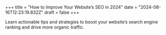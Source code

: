 +++
title = "How to Improve Your Website’s SEO in 2024"
date = "2024-08-16T12:23:19.832Z"
draft = false
+++

  Learn actionable tips and strategies to boost your website’s search engine ranking and drive more organic traffic.
        